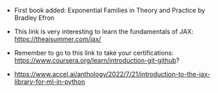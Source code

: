 - First book added: Exponential Families in Theory and Practice  by Bradley Efron

- This link is very interesting to learn the fundamentals of JAX: https://theaisummer.com/jax/
- Remember to go to this link to take your certifications: https://www.coursera.org/learn/introduction-git-github?
- https://www.accel.ai/anthology/2022/7/21/introduction-to-the-jax-library-for-ml-in-python
